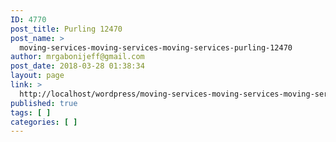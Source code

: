 ```yaml
---
ID: 4770
post_title: Purling 12470
post_name: >
  moving-services-moving-services-moving-services-purling-12470
author: mrgabonijeff@gmail.com
post_date: 2018-03-28 01:38:34
layout: page
link: >
  http://localhost/wordpress/moving-services-moving-services-moving-services-purling-12470/
published: true
tags: [ ]
categories: [ ]
---
```

